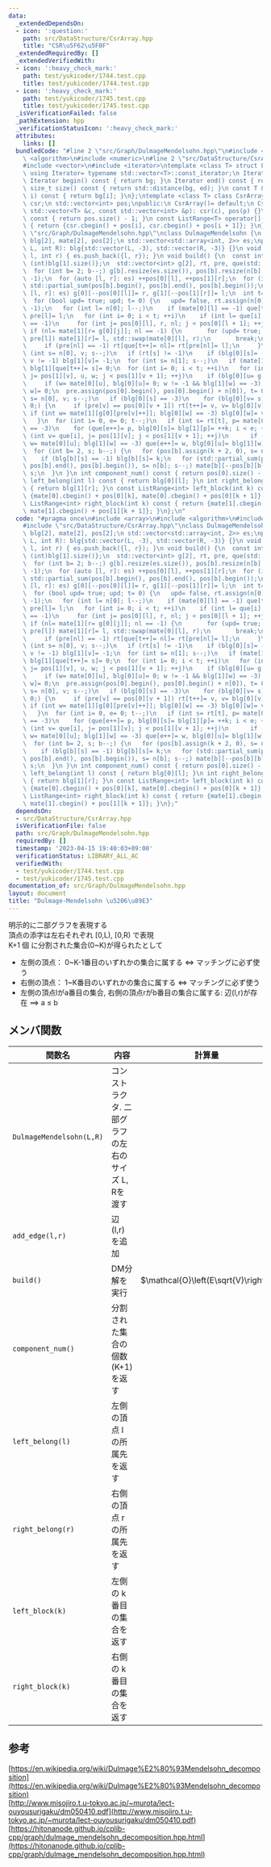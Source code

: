 ```yaml
---
data:
  _extendedDependsOn:
  - icon: ':question:'
    path: src/DataStructure/CsrArray.hpp
    title: "CSR\u5F62\u5F0F"
  _extendedRequiredBy: []
  _extendedVerifiedWith:
  - icon: ':heavy_check_mark:'
    path: test/yukicoder/1744.test.cpp
    title: test/yukicoder/1744.test.cpp
  - icon: ':heavy_check_mark:'
    path: test/yukicoder/1745.test.cpp
    title: test/yukicoder/1745.test.cpp
  _isVerificationFailed: false
  _pathExtension: hpp
  _verificationStatusIcon: ':heavy_check_mark:'
  attributes:
    links: []
  bundledCode: "#line 2 \"src/Graph/DulmageMendelsohn.hpp\"\n#include <array>\n#include\
    \ <algorithm>\n#include <numeric>\n#line 2 \"src/DataStructure/CsrArray.hpp\"\n\
    #include <vector>\n#include <iterator>\ntemplate <class T> struct ListRange {\n\
    \ using Iterator= typename std::vector<T>::const_iterator;\n Iterator bg, ed;\n\
    \ Iterator begin() const { return bg; }\n Iterator end() const { return ed; }\n\
    \ size_t size() const { return std::distance(bg, ed); }\n const T &operator[](int\
    \ i) const { return bg[i]; }\n};\ntemplate <class T> class CsrArray {\n std::vector<T>\
    \ csr;\n std::vector<int> pos;\npublic:\n CsrArray()= default;\n CsrArray(const\
    \ std::vector<T> &c, const std::vector<int> &p): csr(c), pos(p) {}\n size_t size()\
    \ const { return pos.size() - 1; }\n const ListRange<T> operator[](int i) const\
    \ { return {csr.cbegin() + pos[i], csr.cbegin() + pos[i + 1]}; }\n};\n#line 6\
    \ \"src/Graph/DulmageMendelsohn.hpp\"\nclass DulmageMendelsohn {\n std::vector<int>\
    \ blg[2], mate[2], pos[2];\n std::vector<std::array<int, 2>> es;\npublic:\n DulmageMendelsohn(int\
    \ L, int R): blg{std::vector(L, -3), std::vector(R, -3)} {}\n void add_edge(int\
    \ l, int r) { es.push_back({l, r}); }\n void build() {\n  const int n[]= {(int)blg[0].size(),\
    \ (int)blg[1].size()};\n  std::vector<int> g[2], rt, pre, que(std::max(n[0], n[1]));\n\
    \  for (int b= 2; b--;) g[b].resize(es.size()), pos[b].resize(n[b] + 1), mate[b].assign(n[b],\
    \ -1);\n  for (auto [l, r]: es) ++pos[0][l], ++pos[1][r];\n  for (int b= 2; b--;)\
    \ std::partial_sum(pos[b].begin(), pos[b].end(), pos[b].begin());\n  for (auto\
    \ [l, r]: es) g[0][--pos[0][l]]= r, g[1][--pos[1][r]]= l;\n  int t= 0, k= 0;\n\
    \  for (bool upd= true; upd; t= 0) {\n   upd= false, rt.assign(n[0], -1), pre.assign(n[0],\
    \ -1);\n   for (int l= n[0]; l--;)\n    if (mate[0][l] == -1) que[t++]= rt[l]=\
    \ pre[l]= l;\n   for (int i= 0; i < t; ++i)\n    if (int l= que[i]; mate[0][rt[l]]\
    \ == -1)\n     for (int j= pos[0][l], r, nl; j < pos[0][l + 1]; ++j) {\n     \
    \ if (nl= mate[1][r= g[0][j]]; nl == -1) {\n       for (upd= true; r != -1; l=\
    \ pre[l]) mate[1][r]= l, std::swap(mate[0][l], r);\n       break;\n      }\n \
    \     if (pre[nl] == -1) rt[que[t++]= nl]= rt[pre[nl]= l];\n     }\n  }\n  for\
    \ (int s= n[0], v; s--;)\n   if (rt[s] != -1)\n    if (blg[0][s]= -1, v= mate[0][s];\
    \ v != -1) blg[1][v]= -1;\n  for (int s= n[1]; s--;)\n   if (mate[1][s] == -1)\
    \ blg[1][que[t++]= s]= 0;\n  for (int i= 0; i < t; ++i)\n   for (int v= que[i],\
    \ j= pos[1][v], u, w; j < pos[1][v + 1]; ++j)\n    if (blg[0][u= g[1][j]] == -3)\n\
    \     if (w= mate[0][u], blg[0][u]= 0; w != -1 && blg[1][w] == -3) blg[1][que[t++]=\
    \ w]= 0;\n  pre.assign(pos[0].begin(), pos[0].begin() + n[0]), t= 0;\n  for (int\
    \ s= n[0], v; s--;)\n   if (blg[0][s] == -3)\n    for (blg[0][v= s]= -4; v >=\
    \ 0;) {\n     if (pre[v] == pos[0][v + 1]) rt[t++]= v, v= blg[0][v];\n     else\
    \ if (int w= mate[1][g[0][pre[v]++]]; blg[0][w] == -3) blg[0][w]= v, v= w;\n \
    \   }\n  for (int i= 0, e= 0; t--;)\n   if (int s= rt[t], p= mate[0][s]; blg[1][p]\
    \ == -3)\n    for (que[e++]= p, blg[0][s]= blg[1][p]= ++k; i < e; ++i)\n     for\
    \ (int v= que[i], j= pos[1][v]; j < pos[1][v + 1]; ++j)\n      if (int u= g[1][j],\
    \ w= mate[0][u]; blg[1][w] == -3) que[e++]= w, blg[0][u]= blg[1][w]= k;\n  ++k;\n\
    \  for (int b= 2, s; b--;) {\n   for (pos[b].assign(k + 2, 0), s= n[b]; s--; ++pos[b][blg[b][s]])\n\
    \    if (blg[b][s] == -1) blg[b][s]= k;\n   for (std::partial_sum(pos[b].begin(),\
    \ pos[b].end(), pos[b].begin()), s= n[b]; s--;) mate[b][--pos[b][blg[b][s]]]=\
    \ s;\n  }\n }\n int component_num() const { return pos[0].size() - 1; }\n int\
    \ left_belong(int l) const { return blg[0][l]; }\n int right_belong(int r) const\
    \ { return blg[1][r]; }\n const ListRange<int> left_block(int k) const { return\
    \ {mate[0].cbegin() + pos[0][k], mate[0].cbegin() + pos[0][k + 1]}; }\n const\
    \ ListRange<int> right_block(int k) const { return {mate[1].cbegin() + pos[1][k],\
    \ mate[1].cbegin() + pos[1][k + 1]}; }\n};\n"
  code: "#pragma once\n#include <array>\n#include <algorithm>\n#include <numeric>\n\
    #include \"src/DataStructure/CsrArray.hpp\"\nclass DulmageMendelsohn {\n std::vector<int>\
    \ blg[2], mate[2], pos[2];\n std::vector<std::array<int, 2>> es;\npublic:\n DulmageMendelsohn(int\
    \ L, int R): blg{std::vector(L, -3), std::vector(R, -3)} {}\n void add_edge(int\
    \ l, int r) { es.push_back({l, r}); }\n void build() {\n  const int n[]= {(int)blg[0].size(),\
    \ (int)blg[1].size()};\n  std::vector<int> g[2], rt, pre, que(std::max(n[0], n[1]));\n\
    \  for (int b= 2; b--;) g[b].resize(es.size()), pos[b].resize(n[b] + 1), mate[b].assign(n[b],\
    \ -1);\n  for (auto [l, r]: es) ++pos[0][l], ++pos[1][r];\n  for (int b= 2; b--;)\
    \ std::partial_sum(pos[b].begin(), pos[b].end(), pos[b].begin());\n  for (auto\
    \ [l, r]: es) g[0][--pos[0][l]]= r, g[1][--pos[1][r]]= l;\n  int t= 0, k= 0;\n\
    \  for (bool upd= true; upd; t= 0) {\n   upd= false, rt.assign(n[0], -1), pre.assign(n[0],\
    \ -1);\n   for (int l= n[0]; l--;)\n    if (mate[0][l] == -1) que[t++]= rt[l]=\
    \ pre[l]= l;\n   for (int i= 0; i < t; ++i)\n    if (int l= que[i]; mate[0][rt[l]]\
    \ == -1)\n     for (int j= pos[0][l], r, nl; j < pos[0][l + 1]; ++j) {\n     \
    \ if (nl= mate[1][r= g[0][j]]; nl == -1) {\n       for (upd= true; r != -1; l=\
    \ pre[l]) mate[1][r]= l, std::swap(mate[0][l], r);\n       break;\n      }\n \
    \     if (pre[nl] == -1) rt[que[t++]= nl]= rt[pre[nl]= l];\n     }\n  }\n  for\
    \ (int s= n[0], v; s--;)\n   if (rt[s] != -1)\n    if (blg[0][s]= -1, v= mate[0][s];\
    \ v != -1) blg[1][v]= -1;\n  for (int s= n[1]; s--;)\n   if (mate[1][s] == -1)\
    \ blg[1][que[t++]= s]= 0;\n  for (int i= 0; i < t; ++i)\n   for (int v= que[i],\
    \ j= pos[1][v], u, w; j < pos[1][v + 1]; ++j)\n    if (blg[0][u= g[1][j]] == -3)\n\
    \     if (w= mate[0][u], blg[0][u]= 0; w != -1 && blg[1][w] == -3) blg[1][que[t++]=\
    \ w]= 0;\n  pre.assign(pos[0].begin(), pos[0].begin() + n[0]), t= 0;\n  for (int\
    \ s= n[0], v; s--;)\n   if (blg[0][s] == -3)\n    for (blg[0][v= s]= -4; v >=\
    \ 0;) {\n     if (pre[v] == pos[0][v + 1]) rt[t++]= v, v= blg[0][v];\n     else\
    \ if (int w= mate[1][g[0][pre[v]++]]; blg[0][w] == -3) blg[0][w]= v, v= w;\n \
    \   }\n  for (int i= 0, e= 0; t--;)\n   if (int s= rt[t], p= mate[0][s]; blg[1][p]\
    \ == -3)\n    for (que[e++]= p, blg[0][s]= blg[1][p]= ++k; i < e; ++i)\n     for\
    \ (int v= que[i], j= pos[1][v]; j < pos[1][v + 1]; ++j)\n      if (int u= g[1][j],\
    \ w= mate[0][u]; blg[1][w] == -3) que[e++]= w, blg[0][u]= blg[1][w]= k;\n  ++k;\n\
    \  for (int b= 2, s; b--;) {\n   for (pos[b].assign(k + 2, 0), s= n[b]; s--; ++pos[b][blg[b][s]])\n\
    \    if (blg[b][s] == -1) blg[b][s]= k;\n   for (std::partial_sum(pos[b].begin(),\
    \ pos[b].end(), pos[b].begin()), s= n[b]; s--;) mate[b][--pos[b][blg[b][s]]]=\
    \ s;\n  }\n }\n int component_num() const { return pos[0].size() - 1; }\n int\
    \ left_belong(int l) const { return blg[0][l]; }\n int right_belong(int r) const\
    \ { return blg[1][r]; }\n const ListRange<int> left_block(int k) const { return\
    \ {mate[0].cbegin() + pos[0][k], mate[0].cbegin() + pos[0][k + 1]}; }\n const\
    \ ListRange<int> right_block(int k) const { return {mate[1].cbegin() + pos[1][k],\
    \ mate[1].cbegin() + pos[1][k + 1]}; }\n};"
  dependsOn:
  - src/DataStructure/CsrArray.hpp
  isVerificationFile: false
  path: src/Graph/DulmageMendelsohn.hpp
  requiredBy: []
  timestamp: '2023-04-15 19:40:03+09:00'
  verificationStatus: LIBRARY_ALL_AC
  verifiedWith:
  - test/yukicoder/1744.test.cpp
  - test/yukicoder/1745.test.cpp
documentation_of: src/Graph/DulmageMendelsohn.hpp
layout: document
title: "Dulmage-Mendelsohn \u5206\u89E3"
---
```

明示的に二部グラフを表現する \
頂点の添字は左右それぞれ [0,L), [0,R) で表現 \
K+1 個 に分割された集合(0~K)が得られたとして
- 左側の頂点： 0~K-1番目のいずれかの集合に属する $\iff$ マッチングに必ず使う
- 右側の頂点： 1~K番目のいずれかの集合に属する $\iff$ マッチングに必ず使う
- 左側の頂点lがa番目の集合, 右側の頂点rがb番目の集合に属する: 辺(l,r)が存在 $\implies$ a $\le$ b

## メンバ関数

| 関数名                   | 内容                                                | 計算量                              |
| ------------------------ | --------------------------------------------------- | ----------------------------------- |
| `DulmageMendelsohn(L,R)` | コンストラクタ. 二部グラフの左右のサイズ L, Rを渡す |                                     |
| `add_edge(l,r)`          | 辺 (l,r) を追加                                     |                                     |
| `build()`                | DM分解を実行                                        | $\mathcal{O}\left(E\sqrt{V}\right)$ |
| `component_num()`        | 分割された集合の個数(K+1)を返す                     |                                     |
| `left_belong(l)`         | 左側の頂点 l の所属先を返す                         |                                     |
| `right_belong(r)`        | 右側の頂点 r の所属先を返す                         |                                     |
| `left_block(k)`          | 左側の k 番目の集合を返す                           |                                     |
| `right_block(k)`         | 右側の k 番目の集合を返す                           |                                     |

## 参考
[https://en.wikipedia.org/wiki/Dulmage%E2%80%93Mendelsohn_decomposition](https://en.wikipedia.org/wiki/Dulmage%E2%80%93Mendelsohn_decomposition) \
[http://www.misojiro.t.u-tokyo.ac.jp/~murota/lect-ouyousurigaku/dm050410.pdf](http://www.misojiro.t.u-tokyo.ac.jp/~murota/lect-ouyousurigaku/dm050410.pdf) \
[https://hitonanode.github.io/cplib-cpp/graph/dulmage_mendelsohn_decomposition.hpp.html](https://hitonanode.github.io/cplib-cpp/graph/dulmage_mendelsohn_decomposition.hpp.html)